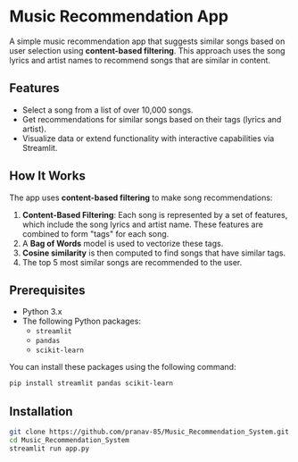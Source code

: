 # Music Recommendation App

A simple music recommendation app that suggests similar songs based on user selection using **content-based filtering**. This approach uses the song lyrics and artist names to recommend songs that are similar in content.

## Features

- Select a song from a list of over 10,000 songs.
- Get recommendations for similar songs based on their tags (lyrics and artist).
- Visualize data or extend functionality with interactive capabilities via Streamlit.

## How It Works

The app uses **content-based filtering** to make song recommendations:

1. **Content-Based Filtering**: Each song is represented by a set of features, which include the song lyrics and artist name. These features are combined to form "tags" for each song.
2. A **Bag of Words** model is used to vectorize these tags.
3. **Cosine similarity** is then computed to find songs that have similar tags.
4. The top 5 most similar songs are recommended to the user.

## Prerequisites

- Python 3.x
- The following Python packages:
  - `streamlit`
  - `pandas`
  - `scikit-learn`

You can install these packages using the following command:

```bash
pip install streamlit pandas scikit-learn

```

## Installation

```bash
git clone https://github.com/pranav-85/Music_Recommendation_System.git
cd Music_Recommendation_System
streamlit run app.py
```


